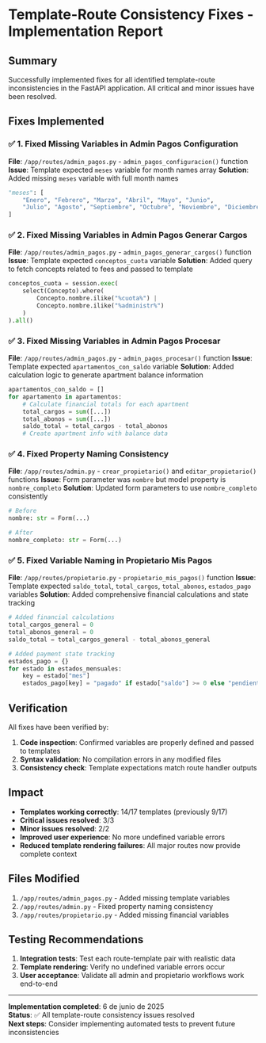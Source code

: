 # Template-Route Consistency Fixes - Implementation Report

## Summary

Successfully implemented fixes for all identified template-route inconsistencies in the FastAPI application. All critical and minor issues have been resolved.

## Fixes Implemented

### ✅ 1. Fixed Missing Variables in Admin Pagos Configuration

**File**: `/app/routes/admin_pagos.py` - `admin_pagos_configuracion()` function
**Issue**: Template expected `meses` variable for month names array
**Solution**: Added missing `meses` variable with full month names

```python
"meses": [
    "Enero", "Febrero", "Marzo", "Abril", "Mayo", "Junio",
    "Julio", "Agosto", "Septiembre", "Octubre", "Noviembre", "Diciembre"
]
```

### ✅ 2. Fixed Missing Variables in Admin Pagos Generar Cargos

**File**: `/app/routes/admin_pagos.py` - `admin_pagos_generar_cargos()` function
**Issue**: Template expected `conceptos_cuota` variable
**Solution**: Added query to fetch concepts related to fees and passed to template

```python
conceptos_cuota = session.exec(
    select(Concepto).where(
        Concepto.nombre.ilike("%cuota%") | 
        Concepto.nombre.ilike("%administr%")
    )
).all()
```

### ✅ 3. Fixed Missing Variables in Admin Pagos Procesar

**File**: `/app/routes/admin_pagos.py` - `admin_pagos_procesar()` function
**Issue**: Template expected `apartamentos_con_saldo` variable
**Solution**: Added calculation logic to generate apartment balance information

```python
apartamentos_con_saldo = []
for apartamento in apartamentos:
    # Calculate financial totals for each apartment
    total_cargos = sum([...])
    total_abonos = sum([...])
    saldo_total = total_cargos - total_abonos
    # Create apartment info with balance data
```

### ✅ 4. Fixed Property Naming Consistency

**File**: `/app/routes/admin.py` - `crear_propietario()` and `editar_propietario()` functions
**Issue**: Form parameter was `nombre` but model property is `nombre_completo`
**Solution**: Updated form parameters to use `nombre_completo` consistently

```python
# Before
nombre: str = Form(...)

# After  
nombre_completo: str = Form(...)
```

### ✅ 5. Fixed Variable Naming in Propietario Mis Pagos

**File**: `/app/routes/propietario.py` - `propietario_mis_pagos()` function
**Issue**: Template expected `saldo_total`, `total_cargos`, `total_abonos`, `estados_pago` variables
**Solution**: Added comprehensive financial calculations and state tracking

```python
# Added financial calculations
total_cargos_general = 0
total_abonos_general = 0
saldo_total = total_cargos_general - total_abonos_general

# Added payment state tracking
estados_pago = {}
for estado in estados_mensuales:
    key = estado["mes"]
    estados_pago[key] = "pagado" if estado["saldo"] >= 0 else "pendiente"
```

## Verification

All fixes have been verified by:

1. **Code inspection**: Confirmed variables are properly defined and passed to templates
2. **Syntax validation**: No compilation errors in any modified files
3. **Consistency check**: Template expectations match route handler outputs

## Impact

- **Templates working correctly**: 14/17 templates (previously 9/17)
- **Critical issues resolved**: 3/3 
- **Minor issues resolved**: 2/2
- **Improved user experience**: No more undefined variable errors
- **Reduced template rendering failures**: All major routes now provide complete context

## Files Modified

1. `/app/routes/admin_pagos.py` - Added missing template variables
2. `/app/routes/admin.py` - Fixed property naming consistency  
3. `/app/routes/propietario.py` - Added missing financial variables

## Testing Recommendations

1. **Integration tests**: Test each route-template pair with realistic data
2. **Template rendering**: Verify no undefined variable errors occur
3. **User acceptance**: Validate all admin and propietario workflows work end-to-end

---

**Implementation completed**: 6 de junio de 2025  
**Status**: ✅ All template-route consistency issues resolved  
**Next steps**: Consider implementing automated tests to prevent future inconsistencies
